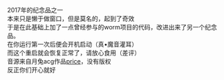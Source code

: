 2017年的纪念品之一  
本来只是懒于做窗口，但是莫名的，起到了奇效  
于是在此基础上加了一点曾经参与的worm项目的代码，改进出来了另一个纪念品。  
在你运行第一次后便会开机启动（真•魔音灌耳）  
而这个重启就会恢复正常了，请放心食用（差评）  
音源来自月兔acg作品[price](https://store.steampowered.com/app/465520/PRICE/)，没有版权  
反正你们开心就好  